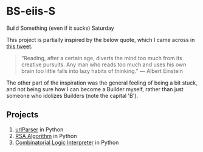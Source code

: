 # BS-eiis-S
Build Something (even if it sucks) Saturday

This project is partially inspired by the below quote, which I came across in [this tweet](https://twitter.com/DayanaBreathe/status/1456733443816103943?s=20).
> “Reading, after a certain age, diverts the mind too much from its creative pursuits. Any man who reads too much and uses his own brain too little falls into lazy habits of thinking.” ― Albert Einstein

The other part of the inspiration was the general feeling of being a bit stuck, and not being sure how I can become a Builder myself, rather than just someone who idolizes Builders (note the capital 'B').

## Projects
1. [urlParser](https://github.com/ian-double-u/BS-eiis-S/tree/main/urlParser) in Python
2. [RSA Algorithm](https://github.com/ian-double-u/BS-eiis-S/tree/main/RSA) in Python
3. [Combinatorial Logic Interpreter](https://github.com/ian-double-u/BS-eiis-S/tree/main/CLinterpreter) in Python
